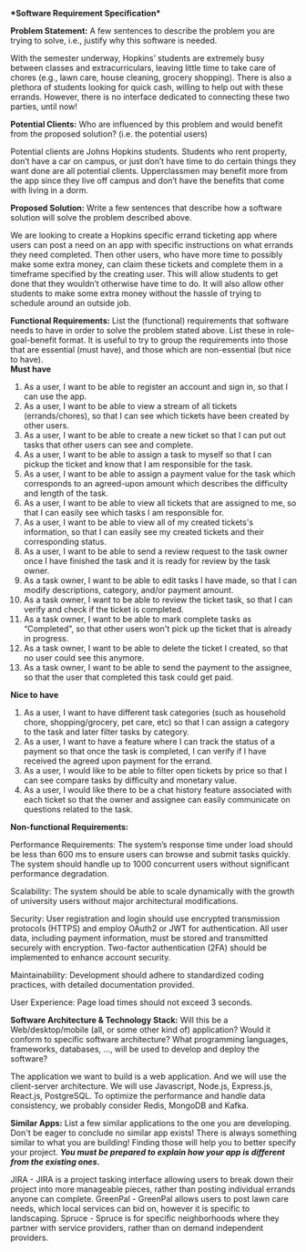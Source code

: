 **\*Software Requirement Specification\***

**Problem Statement:** A few sentences to describe the problem you are trying to solve, i.e., justify why this software is needed.

With the semester underway, Hopkins’ students are extremely busy between classes and extracurriculars, leaving little time to take care of chores (e.g., lawn care, house cleaning, grocery shopping). There is also a plethora of students looking for quick cash, willing to help out with these errands. However, there is no interface dedicated to connecting these two parties, until now!

**Potential Clients:** Who are influenced by this problem and would benefit from the proposed solution? (i.e. the potential users)

Potential clients are Johns Hopkins students. Students who rent property, don’t have a car on campus, or just don’t have time to do certain things they want done are all potential clients. Upperclassmen may benefit more from the app since they live off campus and don’t have the benefits that come with living in a dorm.

**Proposed Solution:** Write a few sentences that describe how a software solution will solve the problem described above.

We are looking to create a Hopkins specific errand ticketing app where users can post a need on an app with specific instructions on what errands they need completed. Then other users, who have more time to possibly make some extra money, can claim these tickets and complete them in a timeframe specified by the creating user. This will allow students to get done that they wouldn’t otherwise have time to do. It will also allow other students to make some extra money without the hassle of trying to schedule around an outside job.

**Functional Requirements:** List the (functional) requirements that software needs to have in order to solve the problem stated above. List these in role-goal-benefit format. It is useful to try to group the requirements into those that are essential (must have), and those which are non-essential (but nice to have).  
**Must have**

1. As a user, I want to be able to register an account and sign in, so that I can use the app. 
2. As a user, I want to be able to view a stream of all tickets (errands/chores), so that I can see which tickets have been created by other users. 
3. As a user, I want to be able to create a new ticket so that I can put out tasks that other users can see and complete. 
4. As a user, I want to be able to assign a task to myself so that I can pickup the ticket and know that I am responsible for the task.
5. As a user, I want to be able to assign a payment value for the task which corresponds to an agreed-upon amount which describes the difficulty and length of the task.
6. As a user, I want to be able to view all tickets that are assigned to me, so that I can easily see which tasks I am responsible for.
7. As a user, I want to be able to view all of my created tickets's information, so that I can easily see my created tickets and their corresponding status.
8. As a user, I want to be able to send a review request to the task owner once I have finished the task and it is ready for review by the task owner.
9. As a task owner, I want to be able to edit tasks I have made, so that I can modify descriptions, category, and/or payment amount.
11. As a task owner, I want to be able to review the ticket task, so that I can verify and check if the ticket is completed.
12. As a task owner, I want to be able to mark complete tasks as “Completed”, so that other users won't pick up the ticket that is already in progress.
13. As a task owner, I want to be able to delete the ticket I created, so that no user could see this anymore.
14. As a task owner, I want to be able to send the payment to the assignee, so that the user that completed this task could get paid.


**Nice to have**

1. As a user, I want to have different task categories (such as household chore, shopping/grocery, pet care, etc) so that I can assign a category to the task and later filter tasks by category.
2. As a user, I want to have a feature where I can track the status of a payment so that once the task is completed, I can verify if I have received the agreed upon payment for the errand.
3. As a user, I would like to be able to filter open tickets by price so that I can see compare tasks by difficulty and monetary value. 
4. As a user, I would like there to be a chat history feature associated with each ticket so that the owner and assignee can easily communicate on questions related to the task. 

**Non-functional Requirements:**

Performance Requirements:
The system’s response time under load should be less than 600 ms to ensure users can browse and submit tasks quickly. The system should handle up to 1000 concurrent users without significant performance degradation.

Scalability:
The system should be able to scale dynamically with the growth of university users without major architectural modifications.

Security:
User registration and login should use encrypted transmission protocols (HTTPS) and employ OAuth2 or JWT for authentication.
All user data, including payment information, must be stored and transmitted securely with encryption.
Two-factor authentication (2FA) should be implemented to enhance account security.

Maintainability:
Development should adhere to standardized coding practices, with detailed documentation provided.

User Experience:
Page load times should not exceed 3 seconds.

**Software Architecture & Technology Stack:** Will this be a Web/desktop/mobile (all, or some other kind of) application? Would it conform to specific software architecture? What programming languages, frameworks, databases, …, will be used to develop and deploy the software?

The application we want to build is a web application. And we will use the client-server architecture.
We will use Javascript, Node.js, Express.js, React.js, PostgreSQL. 
To optimize the performance and handle data consistency, we probably consider Redis, MongoDB and Kafka.


**Similar Apps:** List a few similar applications to the one you are developing. Don't be eager to conclude no similar app exists\! There is always something similar to what you are building\! Finding those will help you to better specify your project. ***You must be prepared to explain how your app is different from the existing ones.***

JIRA - JIRA is a project tasking interface allowing users to break down their project into more manageable pieces, rather than posting individual errands anyone can complete. 
GreenPal - GreenPal allows users to post lawn care needs, which local services can bid on, however it is specific to landscaping. 
Spruce - Spruce is for specific neighborhoods where they partner with service providers, rather than on demand independent providers.
